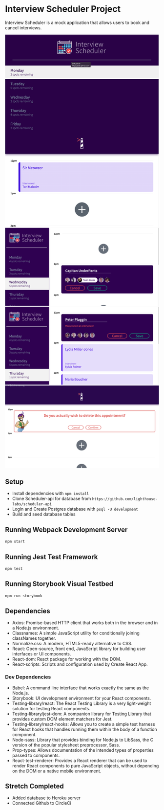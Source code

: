 # Interview Scheduler Project

Interview Scheduler is a mock application that allows users to book and cancel interviews.

!["Screenshot of Vertical/Narrow View"](https://github.com/Alvintol/scheduler/blob/master/public/images/VerticalView.png?raw=true)
!["Screenshot appointment create fields"](https://github.com/Alvintol/scheduler/blob/master/public/images/Create.png?raw=true)
!["Screenshot of error message"](https://github.com/Alvintol/scheduler/blob/master/public/images/Error.png?raw=true)
!["Screenshot appointment removal confirmation"](https://github.com/Alvintol/scheduler/blob/master/public/images/Confirm.png?raw=true)


## Setup

- Install dependencies with `npm install`
- Clone Scheduler-api for database from `https://github.com/lighthouse-labs/scheduler-api`
- Login and Create Postgres database with `psql -U development`
- Build and seed database tables

## Running Webpack Development Server

```sh
npm start
```

## Running Jest Test Framework

```sh
npm test
```

## Running Storybook Visual Testbed

```sh
npm run storybook
```

## Dependencies

- Axios: Promise-based HTTP client that works both in the browser and in a Node.js environment.
- Classnames: A simple JavaScript utility for conditionally joining classNames together.
- Normalize.css: A modern, HTML5-ready alternative to CSS.
- React: Open-source, front end, JavaScript library for building user interfaces or UI components. 
- React-dom: React package for working with the DOM.
- React-scripts: Scripts and configuration used by Create React App.

### Dev Dependencies

- Babel: A command line interface that works exactly the same as the Node.js.
- Storybook: UI development environment for your React components.
- Testing-library/react: The React Testing Library is a very light-weight solution for testing React components.
- Testing-library/jest-dom: A companion library for Testing Library that provides custom DOM element matchers for Jest.
- Testing-library/react-hooks: Allows you to create a simple test harness for React hooks that handles running them within the body of a function component.
- Node-sass: Library that provides binding for Node.js to LibSass, the C version of the popular stylesheet preprocessor, Sass.
- Prop-types: Allows documentation of the intended types of properties passed to components.
- React-test-renderer: Provides a React renderer that can be used to render React components to pure JavaScript objects, without depending on the DOM or a native mobile environment.

## Stretch Completed

- Added database to Heroku server
- Connected Github to CircleCi
